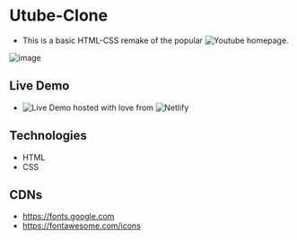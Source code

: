 # Utube-Clone
- This is a basic HTML-CSS remake of the popular ![Youtube](https://youtube.com) homepage.

![image](https://user-images.githubusercontent.com/46686100/69888400-df3aab00-12eb-11ea-8bbc-9fa4077d9fa0.png)

## Live Demo
- ![Live Demo]() hosted with love from ![Netlify](https://netlify.com)
## Technologies
- HTML
- CSS

## CDNs
- https://fonts.google.com
- https://fontawesome.com/icons